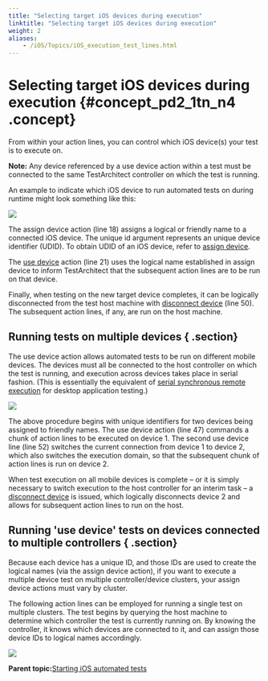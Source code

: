 ```yaml
--- 
title: "Selecting target iOS devices during execution"
linktitle: "Selecting target iOS devices during execution"
weight: 2
aliases: 
    - /iOS/Topics/iOS_execution_test_lines.html
---
```

# Selecting target iOS devices during execution {#concept_pd2_1tn_n4 .concept}

From within your action lines, you can control which iOS device\(s\) your test is to execute on.

**Note:** Any device referenced by a use device action within a test must be connected to the same TestArchitect controller on which the test is running.

An example to indicate which iOS device to run automated tests on during runtime might look something like this:

![](../Images/iOS_start_from_test.png)

The assign device action \(line 18\) assigns a logical or friendly name to a connected iOS device. The unique id argument represents an unique device identifier \(UDID\). To obtain UDID of an iOS device, refer to [assign device](../../TA_Automation/Topics/bia_assign_device.html).

The [use device](../../TA_Automation/Topics/bia_use_device.html) action \(line 21\) uses the logical name established in assign device to inform TestArchitect that the subsequent action lines are to be run on that device.

Finally, when testing on the new target device completes, it can be logically disconnected from the test host machine with [disconnect device](../../TA_Automation/Topics/bia_disconnect_device.html) \(line 50\). The subsequent action lines, if any, are run on the host machine.

## Running tests on multiple devices { .section}

The use device action allows automated tests to be run on different mobile devices. The devices must all be connected to the host controller on which the test is running, and execution across devices takes place in serial fashion. \(This is essentially the equivalent of [serial synchronous remote execution](../../reuse/../TA_Help/Topics/Test_exec_remote_synchronous_serial.html) for desktop application testing.\)

![](../../reuse/../Android/Images/mobile_sync_serial.png)

The above procedure begins with unique identifiers for two devices being assigned to friendly names. The use device action \(line 47\) commands a chunk of action lines to be executed on device 1. The second use device line \(line 52\) switches the current connection from device 1 to device 2, which also switches the execution domain, so that the subsequent chunk of action lines is run on device 2.

When test execution on all mobile devices is complete – or it is simply necessary to switch execution to the host controller for an interim task – a [disconnect device](../../reuse/../TA_Automation/Topics/bia_disconnect_device.html) is issued, which logically disconnects device 2 and allows for subsequent action lines to run on the host.

## Running 'use device' tests on devices connected to multiple controllers { .section}

Because each device has a unique ID, and those IDs are used to create the logical names \(via the assign device action\), if you want to execute a multiple device test on multiple controller/device clusters, your assign device actions must vary by cluster.

The following action lines can be employed for running a single test on multiple clusters. The test begins by querying the host machine to determine which controller the test is currently running on. By knowing the controller, it knows which devices are connected to it, and can assign those device IDs to logical names accordingly.

![](../../reuse/../Android/Images/mobile_sync_serial_on_multiple_clusters.png)

**Parent topic:**[Starting iOS automated tests](../../iOS/Topics/iOS_automated_tests_execution.html)

